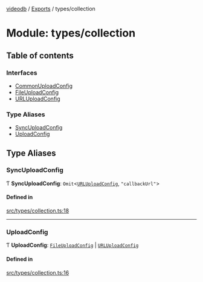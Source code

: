 [videodb](../README.md) / [Exports](../modules.md) / types/collection

# Module: types/collection

## Table of contents

### Interfaces

- [CommonUploadConfig](../interfaces/types_collection.CommonUploadConfig.md)
- [FileUploadConfig](../interfaces/types_collection.FileUploadConfig.md)
- [URLUploadConfig](../interfaces/types_collection.URLUploadConfig.md)

### Type Aliases

- [SyncUploadConfig](types_collection.md#syncuploadconfig)
- [UploadConfig](types_collection.md#uploadconfig)

## Type Aliases

### SyncUploadConfig

Ƭ **SyncUploadConfig**: `Omit`\<[`URLUploadConfig`](../interfaces/types_collection.URLUploadConfig.md), ``"callbackUrl"``\>

#### Defined in

[src/types/collection.ts:18](https://github.com/video-db/videodb-node/blob/4dc9a20/src/types/collection.ts#L18)

___

### UploadConfig

Ƭ **UploadConfig**: [`FileUploadConfig`](../interfaces/types_collection.FileUploadConfig.md) \| [`URLUploadConfig`](../interfaces/types_collection.URLUploadConfig.md)

#### Defined in

[src/types/collection.ts:16](https://github.com/video-db/videodb-node/blob/4dc9a20/src/types/collection.ts#L16)
